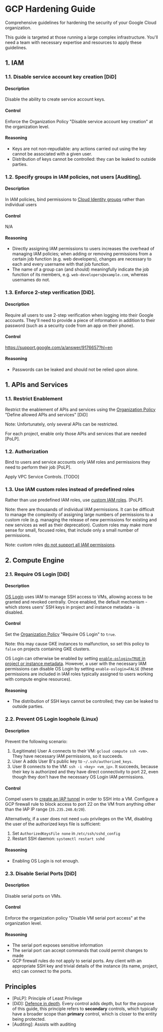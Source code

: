 # GCP Hardening Guide

Comprehensive guidelines for hardening the security of your Google Cloud organization.

This guide is targeted at those running a large complex infrastructure. You'll need a team with necessary expertise and resources to apply these guidelines.

## 1. IAM

### 1.1. Disable service account key creation [DiD]

#### Description

Disable the ability to create service account keys.

#### Control

Enforce the Organization Policy "Disable service account key creation" at the organization level.

#### Reasoning

* Keys are not non-repudiable: any actions carried out using the key cannot be associated with a given user.
* Distribution of keys cannot be controlled: they can be leaked to outside parties.

### 1.2. Specify groups in IAM policies, not users [Auditing].

#### Description

In IAM policies, bind permissions to [Cloud Identity groups](https://cloud.google.com/identity/docs/concepts/groups) rather than individual users

#### Control

N/A

#### Reasoning

* Directly assigning IAM permissions to users increases the overhead of managing IAM policies; when adding or removing permissions from a certain job function (e.g. web developers), changes are necessary to each and every username with that job function.
* The name of a group can (and should) meaningfully indicate the job function of its members, e.g. `web-developers@example.com`, whereas usernames do not.

### 1.3. Enforce 2-step verification [DiD].

#### Description

Require all users to use 2-step verification when logging into their Google accounts. They'll need to provide a piece of information in addition to their password (such as a security code from an app on their phone).

#### Control

https://support.google.com/a/answer/9176657?hl=en

#### Reasoning

* Passwords can be leaked and should not be relied upon alone.

## 1. APIs and Services

### 1.1. Restrict Enablement

Restrict the enablement of APIs and services using the [Organization Policy](https://cloud.google.com/resource-manager/docs/organization-policy/org-policy-constraints) "Define allowed APIs and services" [DiD]

Note: Unfortunately, only several APIs can be restricted.

For each project, enable only those APIs and services that are needed [PoLP].

### 1.2. Authorization

Bind to users and service accounts only IAM roles and permissions they need to perform their job [PoLP].

Apply VPC Service Controls. [TODO]


### 1.3. Use IAM custom roles instead of predefined roles

Rather than use predefined IAM roles, use [custom IAM roles](https://cloud.google.com/iam/docs/understanding-custom-roles). [PoLP].

Note: there are thousands of individual IAM permissions. It can be difficult to manage the complexity of assigning large numbers of permissions to a custom role (e.g. managing the release of new permissions for existing and new services as well as their deprecation). Custom roles may make more sense for small, focused roles, that include only a small number of permissions.

Note: custom roles [do not support all IAM permissions](https://cloud.google.com/iam/docs/custom-roles-permissions-support).

## 2. Compute Engine

### 2.1. Require OS Login [DiD]

#### Description

[OS Login](https://cloud.google.com/compute/docs/oslogin) uses IAM to manage SSH access to VMs, allowing access to be granted and revoked centrally. Once enabled, the default mechanism - which stores users' SSH keys in project and instance metadata - is disabled.

#### Control

Set the [Organization Policy](https://cloud.google.com/resource-manager/docs/organization-policy/org-policy-constraints) "Require OS Login" to `true`.

Note: this may cause GKE instances to malfunction, so set this policy to `false` on projects containing GKE clusters.

OS Login can otherwise be enabled by setting [`enable-oslogin=TRUE` in project or instance metadata](https://cloud.google.com/compute/docs/instances/managing-instance-access#enable_oslogin). However, a user with the necessary IAM permissions can disable OS Login by setting `enable-oslogin=FALSE` (these permissions are included in IAM roles typically assigned to users working with compute engine resources).

#### Reasoning

* The distribution of SSH keys cannot be controlled; they can be leaked to outside parties.

### 2.2. Prevent OS Login loophole (Linux)

#### Description

Prevent the following scenario:

1. (Legitimate) User A connects to their VM: `gcloud compute ssh <vm>`. They have necessary IAM permissions, so it succeeds.
2. User A adds User B's public key to `~/.ssh/authorized_keys`.
3. User B connects to the VM: `ssh -i <key> <vm_ip>`. It succeeds, because their key is authorized and they have direct connectivity to port 22, even though they don't have the necessary OS Login IAM permissions.

#### Control

Compel users to [create an IAP tunnel](https://cloud.google.com/iap/docs/using-tcp-forwarding) in order to SSH into a VM. Configure a GCP firewall rule to block access to port 22 on the VM from anything other than the IAP IP range (`35.235.240.0/20`).

Alternatively, if a user does not need `sudo` privileges on the VM, disabling the user of the authorized keys file is sufficient:

1. Set `AuthorizedKeysFile none` in `/etc/ssh/sshd_config`
2. Restart SSH daemon: `systemctl restart sshd`

#### Reasoning

* Enabling OS Login is not enough.

### 2.3. Disable Serial Ports [DiD]

#### Description

Disable serial ports on VMs.

#### Control

Enforce the organization policy "Disable VM serial port access" at the organization level.

#### Reasoning

* The serial port exposes sensitive information
* The serial port can accept commands that could permit changes to made
* GCP firewall rules do not apply to serial ports. Any client with an appropriate SSH key and trivial details of the instance (its name, project, etc) can connect to the ports.

## Principles

* [PoLP]: Principle of Least Privilege
* [DiD]: [Defence in depth](https://en.wikipedia.org/wiki/Defense_in_depth_(computing)). Every control adds depth, but for the purpose of this guide, this principle refers to **secondary** controls, which typically have a broader scope than **primary** control, which is closer to the entity being protected.
* [Auditing]: Assists with auditing
